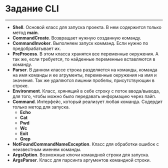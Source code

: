 # Задание CLI
---

-  **Shell**.
Основой класс для запуска проекта. В нем содержится только метод **main**.
- **CommandCreate**. Возвращает нужную созданную команду.
- **CommandInvoker**. Выполняем запуск комманд. Если нужно по предобрабатывает их.
- **PreProcess**. В этом класса хранятся все переменные окружения. А так же, если требуется, то найденные переменные вставляются в команду.
- **Parser**. В данном классе строка разделяется на команды, команда на имя команды и ее агрументы, переменные окружения на имя и значения. Так же удаляются лишнии пробелы, присутствующии в строке.
- **Environment**. Класс, хрянящий в себе строку с поток ввода/вывода, для того, чтобы можно было передавать информацию через пайп.
- **Command**. Интерфейс, который реализует любая команда. Содердит только метод для запуска.
	- **Echo**
	- **Cat**
	- **Pwd**
	- **Wc**
	- **Exit**
	- **Grep**
- **NotFoundCommandNameException**. Класс для обработки ошибок с неизвестным именем команды.
- **ArgsOption**. Возможные ключи командной строки для запуска.
- **ArgsParser**. Класс для парсинга аргументов командной строки.
